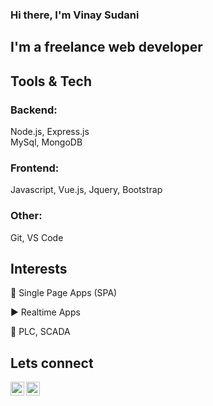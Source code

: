 ### Hi there, I'm Vinay Sudani

## I'm a freelance web developer

## Tools & Tech

### Backend:
Node.js, Express.js
<br/>
MySql, MongoDB

### Frontend:
Javascript, Vue.js, Jquery, Bootstrap

### Other:
Git, VS Code

## Interests
:page_facing_up: Single Page Apps (SPA)

:arrow_forward: Realtime Apps

:vertical_traffic_light: PLC, SCADA


## Lets connect
[<img align="left" alt="vinaysudani | Twitter" width="22px" src="https://cdn.jsdelivr.net/npm/simple-icons@v3/icons/twitter.svg" />][twitter]
[<img align="left" alt="vinaysudani | LinkedIn" width="22px" src="https://cdn.jsdelivr.net/npm/simple-icons@v3/icons/linkedin.svg" />][linkedin]

[twitter]: https://twitter.com/vinaysudani
[linkedin]: https://www.linkedin.com/in/vinaysudani
